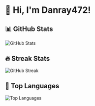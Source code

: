 # 👋 Hi, I'm Danray472!

## 📊 GitHub Stats
![GitHub Stats](https://github-readme-stats.vercel.app/api?username=danray472&show_icons=true&theme=radical)

## 🔥 Streak Stats
![GitHub Streak](https://github-readme-streak-stats.vercel.app/?user=danray472&theme=radical&cache_seconds=86400)


## 🚀 Top Languages
![Top Languages](https://github-readme-stats.vercel.app/api/top-langs/?username=danray472&layout=compact&theme=radical)
